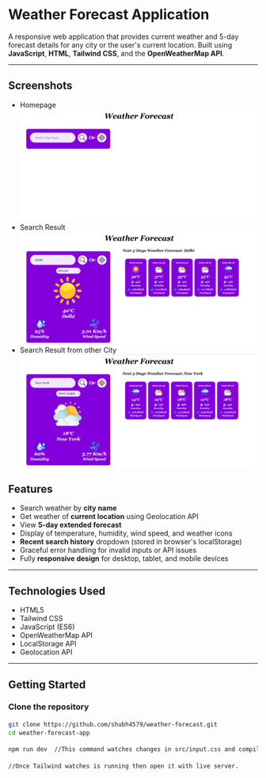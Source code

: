 # Weather Forecast Application

A responsive web application that provides current weather and 5-day forecast details for any city or the user's current location. Built using **JavaScript**, **HTML**, **Tailwind CSS**, and the **OpenWeatherMap API**.

---

## Screenshots

- Homepage
  ![Homepage](./images/Screenshot-3.png)
- Search Result
  ![Search](./images/Screenshot-2.png)
- Search Result from other City
  ![search2](./images/Screenshot-1.png)

## Features

- Search weather by **city name**
- Get weather of **current location** using Geolocation API
- View **5-day extended forecast**
- Display of temperature, humidity, wind speed, and weather icons
- **Recent search history** dropdown (stored in browser's localStorage)
- Graceful error handling for invalid inputs or API issues
- Fully **responsive design** for desktop, tablet, and mobile devices

---

## Technologies Used

- HTML5
- Tailwind CSS
- JavaScript (ES6)
- OpenWeatherMap API
- LocalStorage API
- Geolocation API

---

## Getting Started

### Clone the repository

```bash
git clone https://github.com/shubh4579/weather-forecast.git
cd weather-forecast-app

npm run dev  //This command watches changes in src/input.css and compiles them to output.css using Tailwind CLI.

//Once Tailwind watches is running then open it with live server.

```
